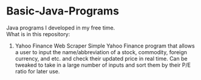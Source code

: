 # Basic-Java-Programs

Java programs I developed in my free time.  
What is in this repository:
1. Yahoo Finance Web Scraper
Simple Yahoo Finance program that allows a user to input the name/abbreviation of a stock, commodity, foreign currency, and etc. and check their updated price in real time.  Can be tweaked to take in a large number of inputs and sort them by their P/E ratio for later use.
